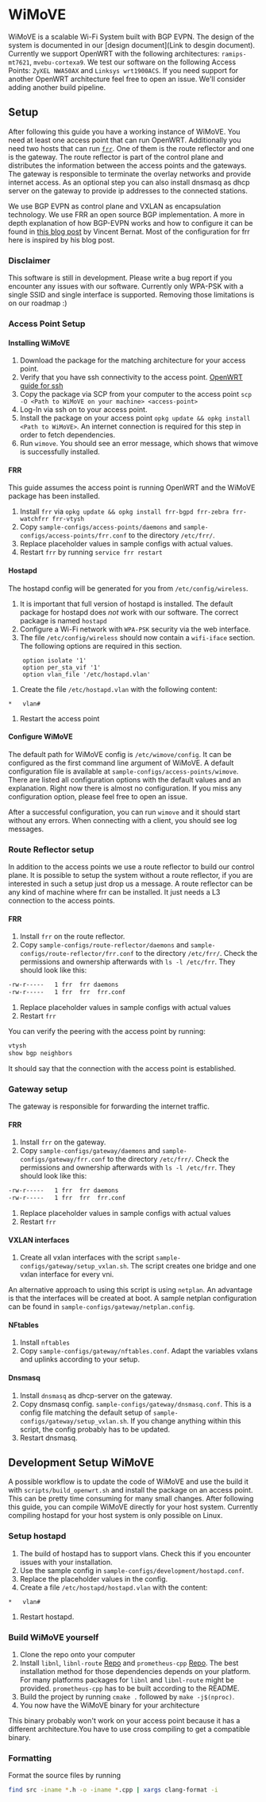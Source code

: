 
# WiMoVE

WiMoVE is a scalable Wi-Fi System built with BGP EVPN. The design of the system is documented in our [design document](Link to desgin document). Currently we support OpenWRT with the following architectures: `ramips-mt7621`, `mvebu-cortexa9`. We test our software on the following Access Points: `ZyXEL NWA50AX` and `Linksys wrt1900ACS`. If you need support for another OpenWRT architecture feel free to open an issue. We'll consider adding another build pipeline.

## Setup

After following this guide you have a working instance of WiMoVE. You need at least one access point that can run OpenWRT. Additionally you need two hosts that can run [`frr`](https://github.com/FRRouting/frr). One of them is the route reflector and one is the gateway. The route reflector is part of the control plane and distributes the information between the access points and the gateways. The gateway is responsible to terminate the overlay networks and provide internet access. As an optional step you can also install dnsmasq as dhcp server on the gateway to provide ip addresses to the connected stations.

We use BGP EVPN as control plane and VXLAN as encapsulation technology. We use FRR an open source BGP implementation. A more in depth explanation of how BGP-EVPN works and how to configure it can be found in [this blog post](https://vincent.bernat.ch/en/blog/2017-vxlan-bgp-evpn) by Vincent Bernat. Most of the configuration for frr here is inspired by his blog post.

### Disclaimer

This software is still in development. Please write a bug report if you encounter any issues with our software. Currently only WPA-PSK with a single SSID and single interface is supported. Removing those limitations is on our roadmap :)

### Access Point Setup

#### Installing WiMoVE

1. Download the package for the matching architecture for your access point.
1. Verify that you have ssh connectivity to the access point. [OpenWRT guide for ssh](https://openwrt.org/docs/guide-quick-start/sshadministration)
1. Copy the package via SCP from your computer to the access point `scp -O <Path to WiMoVE on your machine> <access-point>`
1. Log-In via ssh on to your access point.
1. Install the package on your access point `opkg update && opkg install <Path to WiMoVE>`. An internet connection is required for this step in order to fetch dependencies.
1. Run `wimove`. You should see an error message, which shows that wimove is successfully installed.

#### FRR

This guide assumes the access point is running OpenWRT and the WiMoVE package has been installed.

1. Install `frr` via `opkg update && opkg install frr-bgpd frr-zebra frr-watchfrr frr-vtysh`
1. Copy `sample-configs/access-points/daemons` and `sample-configs/access-points/frr.conf` to the directory `/etc/frr/`.
1. Replace placeholder values in sample configs with actual values.
1. Restart `frr` by running `service frr restart`

#### Hostapd

The hostapd config will be generated for you from `/etc/config/wireless`. 

1. It is important that full version of hostapd is installed. The default package for hostapd does *not* work with our software. The correct package is named `hostapd`
1. Configure a Wi-Fi network with `WPA-PSK` security via the web interface.
1. The file `/etc/config/wireless` should now contain a `wifi-iface` section. The following options are required in this section. 

```text
    option isolate '1'
    option per_sta_vif '1'
    option vlan_file '/etc/hostapd.vlan'
```

1. Create the file `/etc/hostapd.vlan` with the following content:

```text
*   vlan#
```

1. Restart the access point

#### Configure WiMoVE

The default path for WiMoVE config is `/etc/wimove/config`. It can be configured as the first command line argument of WiMoVE. A default configuration file is available at `sample-configs/access-points/wimove`. There are listed all configuration options with the default values and an explanation. Right now there is almost no configuration. If you miss any configuration option, please feel free to open an issue.

After a successful configuration, you can run `wimove` and it should start without any errors. When connecting with a client, you should see log messages.

### Route Reflector setup

In addition to the access points we use a route reflector to build our control plane. It is possible to setup the system without a route reflector, if you are interested in such a setup just drop us a message. A route reflector can be any kind of machine where frr can be installed. It just needs a L3 connection to the access points.

#### FRR

1. Install `frr` on the route reflector.
1. Copy `sample-configs/route-reflector/daemons` and `sample-configs/route-reflector/frr.conf` to the directory `/etc/frr/`. Check the permissions and ownership afterwards with `ls -l /etc/frr`. They should look like this:

```bash
-rw-r-----   1 frr  frr daemons
-rw-r-----   1 frr  frr  frr.conf
```

1. Replace placeholder values in sample configs with actual values
1. Restart `frr`

You can verify the peering with the access point by running:

```bash
vtysh
show bgp neighbors
```

It should say that the connection with the access point is established.

### Gateway setup

The gateway is responsible for forwarding the internet traffic.

#### FRR

1. Install `frr` on the gateway.
1. Copy `sample-configs/gateway/daemons` and `sample-configs/gateway/frr.conf` to the directory `/etc/frr/`. Check the permissions and ownership afterwards with `ls -l /etc/frr`. They should look like this:

```bash
-rw-r-----   1 frr  frr daemons
-rw-r-----   1 frr  frr  frr.conf
```

1. Replace placeholder values in sample configs with actual values
1. Restart `frr`

#### VXLAN interfaces

1. Create all vxlan interfaces with the script `sample-configs/gateway/setup_vxlan.sh`. The script creates one bridge and one vxlan interface for every vni.

An alternative approach to using this script is using `netplan`. An advantage is that the interfaces will be created at boot. A sample netplan configuration can be found in `sample-configs/gateway/netplan.config`.

#### NFtables

1. Install `nftables`
1. Copy `sample-configs/gateway/nftables.conf`. Adapt the variables vxlans and uplinks according to your setup.

#### Dnsmasq

1. Install `dnsmasq` as dhcp-server on the gateway.
1. Copy dnsmasq config. `sample-configs/gateway/dnsmasq.conf`. This is a config file matching the default setup of `sample-configs/gateway/setup_vxlan.sh`. If you change anything within this script, the config probably has to be updated.
1. Restart dnsmasq.

## Development Setup WiMoVE

A possible workflow is to update the code of WiMoVE and use the build it with `scripts/build_openwrt.sh` and install the package on an access point. This can be pretty time consuming for many small changes. After following this guide, you can compile WiMoVE directly for your host system. Currently compiling hostapd for your host system is only possible on Linux.

### Setup hostapd

1. The build of hostapd has to support vlans. Check this if you encounter issues with your installation.
1. Use the sample config in `sample-configs/development/hostapd.conf`.
1. Replace the placeholder values in the config.
1. Create a file `/etc/hostapd/hostapd.vlan` with the content:

```text
*   vlan#
```

1. Restart hostapd.

### Build WiMoVE yourself

1. Clone the repo onto your computer
1. Install `libnl`, `libnl-route` [Repo](https://github.com/thom311/libnl) and `prometheus-cpp` [Repo](https://github.com/jupp0r/prometheus-cpp). The best installation method for those dependencies depends on your platform. For many platforms packages for `libnl` and `libnl-route` might be provided. `prometheus-cpp` has to be built according to the README.
1. Build the project by running `cmake .` followed by `make -j$(nproc)`.
1. You now have the WiMoVE binary for your architecture

This binary probably won't work on your access point because it has a different architecture.You have to use cross compiling to get a compatible binary.

### Formatting

Format the source files by running

```bash
find src -iname *.h -o -iname *.cpp | xargs clang-format -i
```
